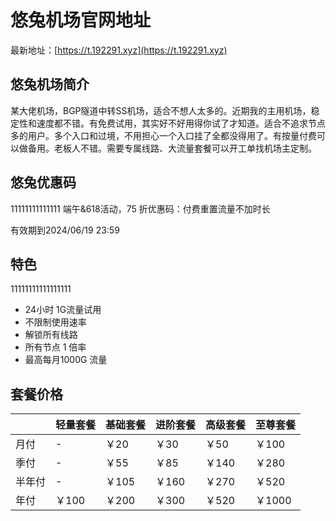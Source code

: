 # 悠兔机场官网地址

最新地址：[https://t.192291.xyz](https://t.192291.xyz)

## 悠兔机场简介

某大佬机场，BGP隧道中转SS机场，适合不想人太多的。近期我的主用机场，稳定性和速度都不错。有免费试用，其实好不好用得你试了才知道。适合不追求节点多的用户。多个入口和过境，不用担心一个入口挂了全都没得用了。有按量付费可以做备用。老板人不错。需要专属线路、大流量套餐可以开工单找机场主定制。

## 悠兔优惠码
11111111111111
端午&618活动，75 折优惠码：付费重置流量不加时长

有效期到2024/06/19 23:59

## 特色
11111111111111111
* 24小时 1G流量试用
* 不限制使用速率
* 解锁所有线路
* 所有节点 1 倍率
* 最高每月1000G 流量

## 套餐价格

||轻量套餐|基础套餐|进阶套餐|高级套餐|至尊套餐|
|----|----|----|----|----|----|
|月付|-|￥20|￥30|￥50|￥100|
|季付|-|￥55|￥85|￥140|￥280|
|半年付|-|￥105|￥160|￥270|￥520|
|年付|￥100|￥200|￥300|￥520|￥1000|

